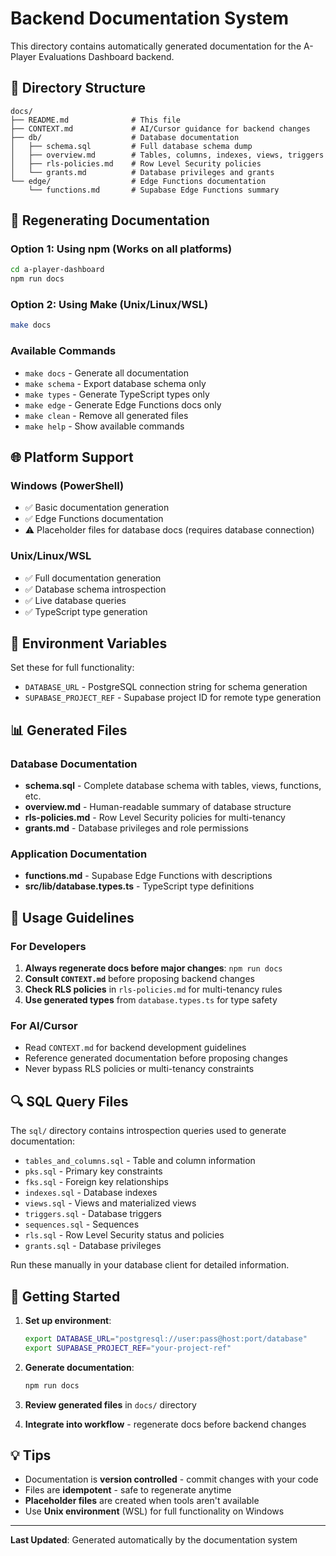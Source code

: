 # Backend Documentation System

This directory contains automatically generated documentation for the A-Player Evaluations Dashboard backend.

## 📁 Directory Structure

```
docs/
├── README.md              # This file
├── CONTEXT.md             # AI/Cursor guidance for backend changes
├── db/                    # Database documentation
│   ├── schema.sql         # Full database schema dump
│   ├── overview.md        # Tables, columns, indexes, views, triggers
│   ├── rls-policies.md    # Row Level Security policies
│   └── grants.md          # Database privileges and grants
└── edge/                  # Edge Functions documentation
    └── functions.md       # Supabase Edge Functions summary
```

## 🔄 Regenerating Documentation

### Option 1: Using npm (Works on all platforms)
```bash
cd a-player-dashboard
npm run docs
```

### Option 2: Using Make (Unix/Linux/WSL)
```bash
make docs
```

### Available Commands
- `make docs` - Generate all documentation
- `make schema` - Export database schema only
- `make types` - Generate TypeScript types only
- `make edge` - Generate Edge Functions docs only
- `make clean` - Remove all generated files
- `make help` - Show available commands

## 🌐 Platform Support

### Windows (PowerShell)
- ✅ Basic documentation generation
- ✅ Edge Functions documentation
- ⚠️ Placeholder files for database docs (requires database connection)

### Unix/Linux/WSL
- ✅ Full documentation generation
- ✅ Database schema introspection
- ✅ Live database queries
- ✅ TypeScript type generation

## 🔧 Environment Variables

Set these for full functionality:

- `DATABASE_URL` - PostgreSQL connection string for schema generation
- `SUPABASE_PROJECT_REF` - Supabase project ID for remote type generation

## 📊 Generated Files

### Database Documentation
- **schema.sql** - Complete database schema with tables, views, functions, etc.
- **overview.md** - Human-readable summary of database structure
- **rls-policies.md** - Row Level Security policies for multi-tenancy
- **grants.md** - Database privileges and role permissions

### Application Documentation  
- **functions.md** - Supabase Edge Functions with descriptions
- **src/lib/database.types.ts** - TypeScript type definitions

## 🎯 Usage Guidelines

### For Developers
1. **Always regenerate docs before major changes**: `npm run docs`
2. **Consult `CONTEXT.md`** before proposing backend changes
3. **Check RLS policies** in `rls-policies.md` for multi-tenancy rules
4. **Use generated types** from `database.types.ts` for type safety

### For AI/Cursor
- Read `CONTEXT.md` for backend development guidelines
- Reference generated documentation before proposing changes
- Never bypass RLS policies or multi-tenancy constraints

## 🔍 SQL Query Files

The `sql/` directory contains introspection queries used to generate documentation:

- `tables_and_columns.sql` - Table and column information
- `pks.sql` - Primary key constraints  
- `fks.sql` - Foreign key relationships
- `indexes.sql` - Database indexes
- `views.sql` - Views and materialized views
- `triggers.sql` - Database triggers
- `sequences.sql` - Sequences
- `rls.sql` - Row Level Security status and policies
- `grants.sql` - Database privileges

Run these manually in your database client for detailed information.

## 🚀 Getting Started

1. **Set up environment**:
   ```bash
   export DATABASE_URL="postgresql://user:pass@host:port/database"
   export SUPABASE_PROJECT_REF="your-project-ref"
   ```

2. **Generate documentation**:
   ```bash
   npm run docs
   ```

3. **Review generated files** in `docs/` directory

4. **Integrate into workflow** - regenerate docs before backend changes

## 💡 Tips

- Documentation is **version controlled** - commit changes with your code
- Files are **idempotent** - safe to regenerate anytime  
- **Placeholder files** are created when tools aren't available
- Use **Unix environment** (WSL) for full functionality on Windows

---

**Last Updated**: Generated automatically by the documentation system
